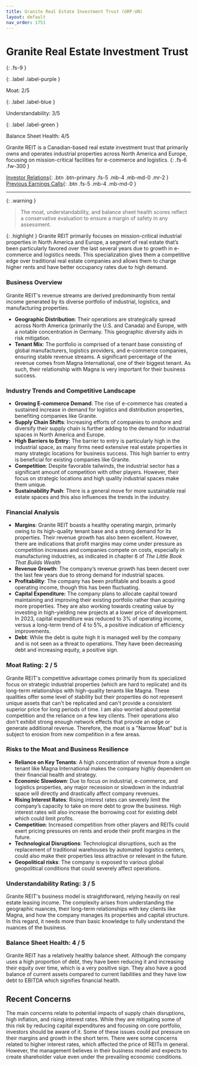 ```yaml
---
title: Granite Real Estate Investment Trust (GRP-UN)
layout: default
nav_order: 1751
---
```


# Granite Real Estate Investment Trust
{: .fs-9 }

{: .label .label-purple }

Moat: 2/5

{: .label .label-blue }

Understandability: 3/5

{: .label .label-green }

Balance Sheet Health: 4/5

Granite REIT is a Canadian-based real estate investment trust that primarily owns and operates industrial properties across North America and Europe, focusing on mission-critical facilities for e-commerce and logistics.
{: .fs-6 .fw-300 }

[Investor Relations](https://www.google.com/search?q=GRP-UN+investor+relations){: .btn .btn-primary .fs-5 .mb-4 .mb-md-0 .mr-2 }
[Previous Earnings Calls](https://discountingcashflows.com/company/GRP-UN/transcripts/){: .btn .fs-5 .mb-4 .mb-md-0 }

---

{: .warning }
>The moat, understandability, and balance sheet health scores reflect a conservative evaluation to ensure a margin of safety in any assessment.



{: .highlight }
Granite REIT primarily focuses on mission-critical industrial properties in North America and Europe, a segment of real estate that’s been particularly favored over the last several years due to growth in e-commerce and logistics needs. This specialization gives them a competitive edge over traditional real estate companies and allows them to charge higher rents and have better occupancy rates due to high demand.

### Business Overview

Granite REIT's revenue streams are derived predominantly from rental income generated by its diverse portfolio of industrial, logistics, and manufacturing properties.
* **Geographic Distribution**: Their operations are strategically spread across North America (primarily the U.S. and Canada) and Europe, with a notable concentration in Germany. This geographic diversity aids in risk mitigation.
* **Tenant Mix**: The portfolio is comprised of a tenant base consisting of global manufacturers, logistics providers, and e-commerce companies, ensuring stable revenue streams. A significant percentage of the revenue comes from Magna International, one of their biggest tenant. As such, their relationship with Magna is very important for their business success.

### Industry Trends and Competitive Landscape

*   **Growing E-commerce Demand**: The rise of e-commerce has created a sustained increase in demand for logistics and distribution properties, benefiting companies like Granite.
*  **Supply Chain Shifts**: Increasing efforts of companies to onshore and diversify their supply chain is further adding to the demand for industrial spaces in North America and Europe.
*   **High Barriers to Entry:** The barrier to entry is particularly high in the industrial space, as many firms need extensive real estate properties in many strategic locations for business success. This high barrier to entry is beneficial for existing companies like Granite.
*   **Competition**: Despite favorable tailwinds, the industrial sector has a significant amount of competition with other players. However, their focus on strategic locations and high quality industrial spaces make them unique.
*  **Sustainability Push**: There is a general move for more sustainable real estate spaces and this also influences the trends in the industry.

### Financial Analysis

*   **Margins**: Granite REIT boasts a healthy operating margin, primarily owing to its high-quality tenant base and a strong demand for its properties. Their revenue growth has also been excellent. However, there are indications that profit margins may come under pressure as competition increases and companies compete on costs, especially in manufacturing industries, as indicated in chapter 6 of *The Little Book That Builds Wealth*
*   **Revenue Growth**:  The company’s revenue growth has been decent over the last few years due to strong demand for industrial spaces.
*   **Profitability**: The company has been profitable and boasts a good operating income, though this has been fluctuating. 
*   **Capital Expenditure:** The company plans to allocate capital toward maintaining and improving their existing portfolio rather than acquiring more properties. They are also working towards creating value by investing in high-yielding new projects at a lower price of development. In 2023, capital expenditure was reduced to 3% of operating income, versus a long-term trend of 4 to 5%, a positive indication of efficiency improvements.
*   **Debt**: While the debt is quite high it is managed well by the company and is not seen as a threat to operations. They have been decreasing debt and increasing equity, a positive sign.

### Moat Rating: 2 / 5

Granite REIT's competitive advantage comes primarily from its specialized focus on strategic industrial properties (which are hard to replicate) and its long-term relationships with high-quality tenants like Magna. These qualities offer some level of stability but their properties do not represent unique assets that can't be replicated and can't provide a consistent superior price for long periods of time. I am also worried about potential competition and the reliance on a few key clients. Their operations also don't exhibit strong enough network effects that provide an edge or generate additional revenue. Therefore, the moat is a "Narrow Moat" but is subject to erosion from new competition in a few areas. 

### Risks to the Moat and Business Resilience

*   **Reliance on Key Tenants**: A high concentration of revenue from a single tenant like Magna International makes the company highly dependent on their financial health and strategy.
*  **Economic Slowdown**: Due to focus on industrial, e-commerce, and logistics properties, any major recession or slowdown in the industrial space will directly and drastically affect company revenues.
*  **Rising Interest Rates**: Rising interest rates can severely limit the company’s capacity to take on more debt to grow the business. High interest rates will also increase the borrowing cost for existing debt which could limit profits.
*   **Competition**: Increased competition from other players and REITs could exert pricing pressures on rents and erode their profit margins in the future.
*   **Technological Disruptions**: Technological disruptions, such as the replacement of traditional warehouses by automated logistics centers, could also make their properties less attractive or relevant in the future.
*   **Geopolitical risks**: The company is exposed to various global geopolitical conditions that could severely affect operations.

### Understandability Rating: 3 / 5

Granite REIT's business model is straightforward, relying heavily on real estate leasing income. The complexity arises from understanding the geographic nuances, their long-term relationships with key clients like Magna, and how the company manages its properties and capital structure. In this regard, it needs more than basic knowledge to fully understand the nuances of the business.

### Balance Sheet Health: 4 / 5

Granite REIT has a relatively healthy balance sheet. Although the company uses a high proportion of debt, they have been reducing it and increasing their equity over time, which is a very positive sign. They also have a good balance of current assets compared to current liabilities and they have low debt to EBITDA which signifies financial health.

## Recent Concerns

The main concerns relate to potential impacts of supply chain disruptions, high inflation, and rising interest rates. While they are mitigating some of this risk by reducing capital expenditures and focusing on core portfolio, investors should be aware of it. Some of these issues could put pressure on their margins and growth in the short term.
There were some concerns related to higher interest rates, which affected the price of REITs in general. However, the management believes in their business model and expects to create shareholder value even under the prevailing economic conditions.